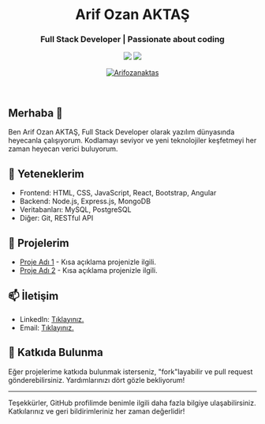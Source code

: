 <div align="center">
  <h1>Arif Ozan AKTAŞ</h1>
  <h3>Full Stack Developer | Passionate about coding </h3>
  
  <a href="https://www.linkedin.com/in/arifozanaktas/" target="_blank"><img src="https://img.shields.io/badge/LinkedIn-Connect-blue"></a>
  <a href="mailto:aoaktas@hotmail.com"><img src="https://img.shields.io/badge/Email-Contact-red"></a>
  <p align="center"> <a href="https://github.com/ryo-ma/github-profile-trophy"><img src="https://github-profile-trophy.vercel.app/?username=Arifozanaktas" alt="Arifozanaktas" /></a> </p>
</div>

<br>

## Merhaba 👋

Ben Arif Ozan AKTAŞ, Full Stack Developer olarak yazılım dünyasında heyecanla çalışıyorum. Kodlamayı seviyor ve yeni teknolojiler keşfetmeyi her zaman heyecan verici buluyorum.

## 🚀 Yeteneklerim

- Frontend: HTML, CSS, JavaScript, React, Bootstrap, Angular
- Backend: Node.js, Express.js, MongoDB
- Veritabanları: MySQL, PostgreSQL
- Diğer: Git, RESTful API

## 💼 Projelerim

- [Proje Adı 1](link) - Kısa açıklama projenizle ilgili.
- [Proje Adı 2](link) - Kısa açıklama projenizle ilgili.

## 📫 İletişim

- LinkedIn: [Tıklayınız.](https://www.linkedin.com/in/arifozanaktas/)
- Email: [Tıklayınız.](mailto:aoaktas@hotmail.com.com)

## 🤝 Katkıda Bulunma

Eğer projelerime katkıda bulunmak isterseniz, "fork"layabilir ve pull request gönderebilirsiniz. Yardımlarınızı dört gözle bekliyorum!

---

Teşekkürler, GitHub profilimde benimle ilgili daha fazla bilgiye ulaşabilirsiniz. Katkılarınız ve geri bildirimleriniz her zaman değerlidir!
